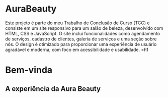# AuraBeauty
 Este projeto é parte do meu Trabalho de Conclusão de Curso (TCC) e consiste em um site responsivo para um salão de beleza, desenvolvido com HTML, CSS e JavaScript. O site inclui funcionalidades como agendamento de serviços, cadastro de clientes, galeria de serviços e uma seção sobre nós. O design é otimizado para proporcionar uma experiência de usuário agradável e moderna, com foco em acessibilidade e usabilidade.
<h1<h1 class="display-5 fw-bold text-body-emphasis lh-1 mb-3">
            Bem-vinda
            <h2>A experiência da Aura Beauty</h2>
          </h1></h1>